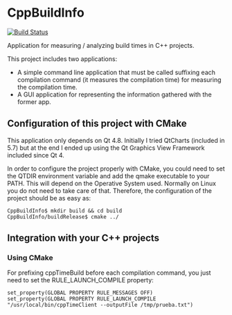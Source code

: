 # CppBuildInfo
[![Build Status](https://travis-ci.org/piponazo/CppBuildInfo.svg?branch=master)](https://travis-ci.org/piponazo/CppBuildInfo)

Application for measuring / analyzing build times in C++ projects.

This project includes two applications:

* A simple command line application that must be called suffixing each compilation command (it measures the compilation time) for measuring the compilation time.
* A GUI application for representing the information gathered with the former app.

## Configuration of this project with CMake

This application only depends on Qt 4.8. Initially I tried QtCharts (included in 5.7) but at the end
I ended up using the Qt Graphics View Framework included since Qt 4.

In order to configure the project properly with CMake, you could need to set the QTDIR environment 
variable and add the qmake executable to your PATH. This will depend on the Operative System used. 
Normally on Linux you do not need to take care of that. Therefore, the configuration of the project
should be as easy as:

```text
CppBuildInfo$ mkdir build && cd build
CppBuildInfo/buildRelease$ cmake ../ 
```

## Integration with your C++ projects

### Using CMake

For prefixing cppTimeBuild before each compilation command, you just need to set the RULE_LAUNCH_COMPILE property:

```text
set_property(GLOBAL PROPERTY RULE_MESSAGES OFF)
set_property(GLOBAL PROPERTY RULE_LAUNCH_COMPILE "/usr/local/bin/cppTimeClient --outputFile /tmp/prueba.txt")
```
